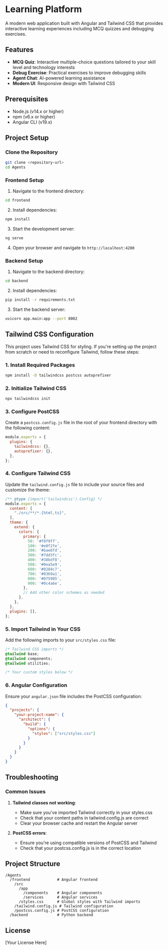 # Learning Platform

A modern web application built with Angular and Tailwind CSS that provides interactive learning experiences including MCQ quizzes and debugging exercises.

## Features

- **MCQ Quiz**: Interactive multiple-choice questions tailored to your skill level and technology interests
- **Debug Exercise**: Practical exercises to improve debugging skills
- **Agent Chat**: AI-powered learning assistance
- **Modern UI**: Responsive design with Tailwind CSS

## Prerequisites

- Node.js (v14.x or higher)
- npm (v6.x or higher)
- Angular CLI (v19.x)

## Project Setup

### Clone the Repository

```bash
git clone <repository-url>
cd Agents
```

### Frontend Setup

1. Navigate to the frontend directory:

```bash
cd frontend
```

2. Install dependencies:

```bash
npm install
```

3. Start the development server:

```bash
ng serve
```

4. Open your browser and navigate to `http://localhost:4200`

### Backend Setup

1. Navigate to the backend directory:

```bash
cd backend
```

2. Install dependencies:

```bash
pip install -r requirements.txt
```

3. Start the backend server:

```bash
uvicorn app.main:app --port 8002 
```

## Tailwind CSS Configuration

This project uses Tailwind CSS for styling. If you're setting up the project from scratch or need to reconfigure Tailwind, follow these steps:

### 1. Install Required Packages

```bash
npm install -D tailwindcss postcss autoprefixer
```

### 2. Initialize Tailwind CSS

```bash
npx tailwindcss init
```

### 3. Configure PostCSS

Create a `postcss.config.js` file in the root of your frontend directory with the following content:

```javascript
module.exports = {
  plugins: {
    tailwindcss: {},
    autoprefixer: {},
  },
};
```

### 4. Configure Tailwind CSS

Update the `tailwind.config.js` file to include your source files and customize the theme:

```javascript
/** @type {import('tailwindcss').Config} */
module.exports = {
  content: [
    "./src/**/*.{html,ts}",
  ],
  theme: {
    extend: {
      colors: {
        primary: {
          50: '#f0f9ff',
          100: '#e0f2fe',
          200: '#bae6fd',
          300: '#7dd3fc',
          400: '#38bdf8',
          500: '#0ea5e9',
          600: '#0284c7',
          700: '#0369a1',
          800: '#075985',
          900: '#0c4a6e',
        },
        // Add other color schemes as needed
      },
    },
  },
  plugins: [],
};
```

### 5. Import Tailwind in Your CSS

Add the following imports to your `src/styles.css` file:

```css
/* Tailwind CSS imports */
@tailwind base;
@tailwind components;
@tailwind utilities;

/* Your custom styles below */
```

### 6. Angular Configuration

Ensure your `angular.json` file includes the PostCSS configuration:

```json
{
  "projects": {
    "your-project-name": {
      "architect": {
        "build": {
          "options": {
            "styles": ["src/styles.css"]
          }
        }
      }
    }
  }
}
```

## Troubleshooting

### Common Issues

1. **Tailwind classes not working**:
   - Make sure you've imported Tailwind correctly in your styles.css
   - Check that your content paths in tailwind.config.js are correct
   - Clear your browser cache and restart the Angular server

2. **PostCSS errors**:
   - Ensure you're using compatible versions of PostCSS and Tailwind
   - Check that your postcss.config.js is in the correct location

## Project Structure

```
/Agents
  /frontend            # Angular frontend
    /src
      /app
        /components    # Angular components
        /services      # Angular services
      /styles.css      # Global styles with Tailwind imports
    /tailwind.config.js # Tailwind configuration
    /postcss.config.js # PostCSS configuration
  /backend             # Python backend
```

## License

[Your License Here]
